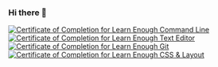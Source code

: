 ### Hi there 👋

<!--
**brainlow/brainlow** is a ✨ _special_ ✨ repository because its `README.md` (this file) appears on your GitHub profile.

Here are some ideas to get you started:

- 🔭 I’m currently working on ...
- 🌱 I’m currently learning ...
- 👯 I’m looking to collaborate on ...
- 🤔 I’m looking for help with ...
- 💬 Ask me about ...
- 📫 How to reach me: ...
- 😄 Pronouns: ...
- ⚡ Fun fact: ...
-->
<a href="https://www.learnenough.com/certificates/brainlow"><img src="https://www.learnenough.com/certificates/brainlow/command-line-tutorial.svg" alt="Certificate of Completion for Learn Enough Command Line"></a><a href="https://www.learnenough.com/certificates/brainlow"><img src="https://www.learnenough.com/certificates/brainlow/text-editor-tutorial.svg" alt="Certificate of Completion for Learn Enough Text Editor"></a><a href="https://www.learnenough.com/certificates/brainlow"><img src="https://www.learnenough.com/certificates/brainlow/git-tutorial.svg" alt="Certificate of Completion for Learn Enough Git"></a><a href="https://www.learnenough.com/certificates/brainlow"><img src="https://www.learnenough.com/certificates/brainlow/css-and-layout-tutorial.svg" alt="Certificate of Completion for Learn Enough CSS &amp; Layout"></a>
